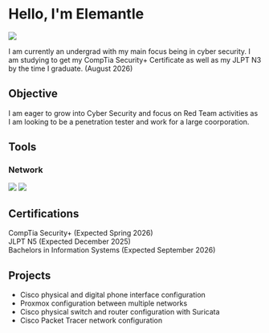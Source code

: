 # Hello, I'm Elemantle
<a href="https://www.linkedin.com/in/alijah-boualapha-163660294/"><img src="https://img.shields.io/badge/-LinkedIn-0072b1?&style=for-the-badge&logo=linkedin&logoColor=white" /></a>

I am currently an undergrad with my main focus being in cyber security. I am studying to get my CompTia Security+ Certificate as well as my JLPT N3 by the time I graduate. (August 2026) 

## Objective

I am eager to grow into Cyber Security and focus on Red Team activities as I am looking to be a penetration tester and work for a large coorporation.

<!-- ## Skills

| Skill                                         | Associated Project         |
|-----------------------------------------------|----------------------------|
| SIEM Implementation and Log Analysis          | <a href="https://google.com">Detection Lab</a>|
| Network Traffic Monitoring and Attack Detection | <a href="https://google.com">Detection Lab</a>|
| Security Automation with Shuffle SOAR         | SOC Automation Lab|
| Incident Response Planning and Execution      | SOC Automation Lab|
| Case Management with TheHive                  | SOC Automation Lab|
| Scripting and Automation for Threat Mitigation | SOC Automation Lab|
-->

## Tools

### Network
<div>
    <a href="https://www.wireshark.org/download.html"><img src="https://img.shields.io/badge/-Wireshark-1679A7?&style=for-the-badge&logo=Wireshark&logoColor=white" /></a>
    <a href="https://suricata.io/"><img src="https://img.shields.io/badge/-Suricata-EF3B2D?&style=for-the-badge&logo=Suricata&logoColor=white" /></a>
</div>

## Certifications

<div>
<div>CompTia Security+ (Expected Spring 2026)</div>
<div><text>JLPT N5 (Expected December 2025)</text></div>
<div><text>Bachelors in Information Systems (Expected September 2026)</text></div>
</div>

## Projects
- Cisco physical and digital phone interface configuration
- Proxmox configuration between multiple networks
- Cisco physical switch and router configuration with Suricata
- Cisco Packet Tracer network configuration
